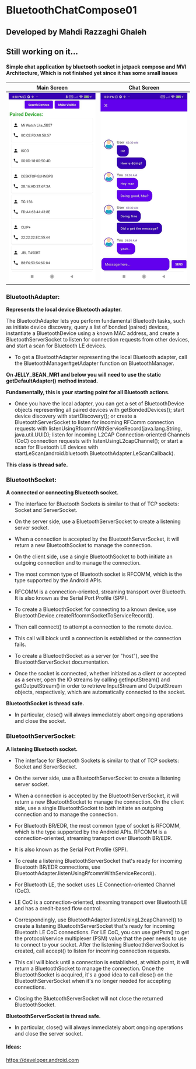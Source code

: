 # BluetoothChatCompose01
## Developed by Mahdi Razzaghi Ghaleh
## Still working on it...
#### **Simple chat application by bluetooth socket in jetpack compose and MVI Architecture, Which is not finished yet since it has some small issues**


| Main Screen | Chat Screen |  
| :---: | :---: | 
| ![](screenshots/1.jpg) | ![](screenshots/2.jpg)  | 


### BluetoothAdapter:
**Represents the local device Bluetooth adapter.**

The BluetoothAdapter lets you perform fundamental Bluetooth tasks,
such as initiate device discovery, query a list of bonded (paired) devices,
instantiate a BluetoothDevice using a known MAC address,
and create a BluetoothServerSocket to listen for connection requests from other devices,
and start a scan for Bluetooth LE devices.

- To get a BluetoothAdapter representing the local Bluetooth adapter, call the BluetoothManager#getAdapter function on BluetoothManager.

**On JELLY_BEAN_MR1 and below you will need to use the static getDefaultAdapter() method instead.**

**Fundamentally, this is your starting point for all Bluetooth actions.**

- Once you have the local adapter, you can get a set of BluetoothDevice objects representing all paired devices with getBondedDevices();
start device discovery with startDiscovery();
or create a BluetoothServerSocket to listen for incoming RFComm connection requests with listenUsingRfcommWithServiceRecord(java.lang.String, java.util.UUID);
listen for incoming L2CAP Connection-oriented Channels (CoC) connection requests with listenUsingL2capChannel();
or start a scan for Bluetooth LE devices with startLeScan(android.bluetooth.BluetoothAdapter.LeScanCallback).

**This class is thread safe.**

### BluetoothSocket:
**A connected or connecting Bluetooth socket.**

- The interface for Bluetooth Sockets is similar to that of TCP sockets: Socket and ServerSocket.

- On the server side, use a BluetoothServerSocket to create a listening server socket.

- When a connection is accepted by the BluetoothServerSocket, it will return a new BluetoothSocket to manage the connection.

- On the client side, use a single BluetoothSocket to both initiate an outgoing connection and to manage the connection.

- The most common type of Bluetooth socket is RFCOMM, which is the type supported by the Android APIs.

- RFCOMM is a connection-oriented, streaming transport over Bluetooth. It is also known as the Serial Port Profile (SPP).

- To create a BluetoothSocket for connecting to a known device, use BluetoothDevice.createRfcommSocketToServiceRecord().

- Then call connect() to attempt a connection to the remote device.

- This call will block until a connection is established or the connection fails.

- To create a BluetoothSocket as a server (or "host"), see the BluetoothServerSocket documentation.

- Once the socket is connected, whether initiated as a client or accepted as a server,
open the IO streams by calling getInputStream() and getOutputStream() in order to retrieve InputStream and OutputStream objects, respectively, which are automatically connected to the socket.

**BluetoothSocket is thread safe.**

- In particular, close() will always immediately abort ongoing operations and close the socket.

### BluetoothServerSocket:
**A listening Bluetooth socket.**

- The interface for Bluetooth Sockets is similar to that of TCP sockets: Socket and ServerSocket.

- On the server side, use a BluetoothServerSocket to create a listening server socket.

- When a connection is accepted by the BluetoothServerSocket, it will return a new BluetoothSocket to manage the connection. On the client side, use a single BluetoothSocket to both initiate an outgoing connection and to manage the connection.

- For Bluetooth BR/EDR, the most common type of socket is RFCOMM,
which is the type supported by the Android APIs. RFCOMM is a connection-oriented,
streaming transport over Bluetooth BR/EDR.

- It is also known as the Serial Port Profile (SPP).

- To create a listening BluetoothServerSocket that's ready for incoming Bluetooth BR/EDR connections,
use BluetoothAdapter.listenUsingRfcommWithServiceRecord().

- For Bluetooth LE, the socket uses LE Connection-oriented Channel (CoC).

- LE CoC is a connection-oriented, streaming transport over Bluetooth LE and has a credit-based flow control.

- Correspondingly, use BluetoothAdapter.listenUsingL2capChannel() to create a listening BluetoothServerSocket that's ready for incoming Bluetooth LE CoC connections.
For LE CoC, you can use getPsm() to get the protocol/service multiplexer (PSM) value that the peer needs to use to connect to your socket.
After the listening BluetoothServerSocket is created, call accept() to listen for incoming connection requests.

- This call will block until a connection is established, at which point,
it will return a BluetoothSocket to manage the connection. Once the BluetoothSocket is acquired,
it's a good idea to call close() on the BluetoothServerSocket when it's no longer needed for accepting connections.

- Closing the BluetoothServerSocket will not close the returned BluetoothSocket.

**BluetoothServerSocket is thread safe.**

- In particular, close() will always immediately abort ongoing operations and close the server socket.



#### **Ideas**:
https://developer.android.com

